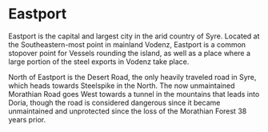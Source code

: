 # Eastport

Eastport is the capital and largest city in the arid country of Syre. Located at the Southeastern-most point in mainland Vodenz, Eastport is a common stopover point for Vessels rounding the island, as well as a place where a large portion of the steel exports in Vodenz take place.

North of Eastport is the Desert Road, the only heavily traveled road in Syre, which heads towards Steelspike in the North. The now unmaintained Morathian Road goes West towards a tunnel in the mountains that leads into Doria, though the road is considered dangerous since it became unmaintained and unprotected since the loss of the Morathian Forest 38 years prior.
